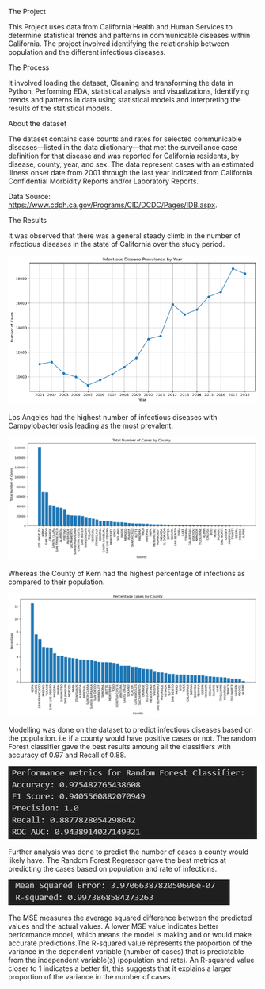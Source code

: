 The Project

This Project uses data from California Health and Human Services to determine statistical trends and patterns in communicable diseases within California. The project involved identifying the relationship between population and the different infectious diseases.

The Process

It involved loading the dataset, Cleaning and transforming the data in Python, Performing EDA, statistical analysis and visualizations, Identifying trends and patterns in data using statistical models and interpreting the results of the statistical models. 

About the dataset

The dataset contains case counts and rates for selected communicable diseases—listed in the data dictionary—that met the surveillance case definition for that disease and was reported for California residents, by disease, county, year, and sex. The data represent cases with an estimated illness onset date from 2001 through the last year indicated from California Confidential Morbidity Reports and/or Laboratory Reports. 

Data Source: https://www.cdph.ca.gov/Programs/CID/DCDC/Pages/IDB.aspx.

The Results

It was observed that there was a general steady climb in the number of infectious diseases in the state of California over the study period.


![Alt text](image.png)


 Los Angeles had the highest number of infectious diseases with Campylobacteriosis leading as the most prevalent. 
 
 
 ![Alt text](image-1.png)


 
 
 
 Whereas the County of Kern had the highest percentage of infections as compared to their population. 

![Alt text](image-2.png)

Modelling was done on the dataset to predict infectious diseases based on the population. i.e if a county would have positive cases or not. The random Forest classifier gave the best results amoung all the classifiers with accuracy of 0.97 and Recall of 0.88.



![Alt text](<california infectious disease.png>)



Further analysis was done to predict the number of cases a county would likely have. The Random Forest Regressor gave the best metrics at predicting the cases based on population and rate of infections.


![Alt text](RFR-1.png)


The MSE measures the average squared difference between the predicted values and the actual values. A lower MSE value indicates better performance model, which means the model is making and or would make accurate predictions.The R-squared value represents the proportion of the variance in the dependent variable (number of cases) that is predictable from the independent variable(s) (population and rate). An R-squared value closer to 1 indicates a better fit, this suggests that it explains a larger proportion of the variance in the number of cases.
